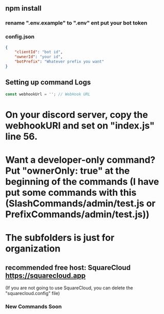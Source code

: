 ## npm install

### rename ".env.example" to ".env" ent put your bot token

### config.json

```json
{
    "clientId": "bot id",
    "ownerId": "your id",
    "botPrefix": "Whatever prefix you want"
}
```
## Setting up command Logs
```js
const webhookUrl = ''; // WebHook URL
```
# On your discord server, copy the webhookURl and set on "index.js" line 56.

# Want a developer-only command? Put "ownerOnly: true" at the beginning of the commands (I have put some commands with this (SlashCommands/admin/test.js or PrefixCommands/admin/test.js))

# The subfolders is just for organization

## recommended free host: SquareCloud https://squarecloud.app
(If you are not going to use SquareCloud, you can delete the "squarecloud.config" file)

### New Commands Soon